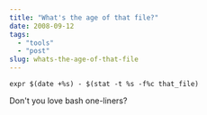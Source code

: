 ```yaml
---
title: "What's the age of that file?"
date: 2008-09-12
tags: 
  - "tools"
  - "post"
slug: whats-the-age-of-that-file
---
```


`expr $(date +%s) - $(stat -t %s -f%c that_file)`

Don't you love bash one-liners?
